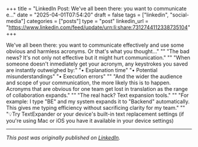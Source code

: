 +++
title = "LinkedIn Post: We've all been there: you want to communicate e..."
date = "2025-04-01T07:54:20"
draft = false
tags = ["linkedin", "social-media"]
categories = ["posts"]
type = "post"
linkedin_url = "https://www.linkedin.com/feed/update/urn:li:share:7312744112338735104"
+++

We've all been there: you want to communicate effectively and use some obvious and harmless acronyms. Or that's what you thought..."
""
"The bad news? It's not only not effective but it might hurt communication."
""
"When someone doesn't inmediately get your acronym, any keystrokes you saved are instantly outweighed by:"
"• Explanation time"
"• Potential misunderstandings"
"• Execution errors"
""
"And the wider the audience and scope of your communication, the more likely this is to happen. Acronyms that are obvious for one team get lost in translation as the range of collaboration expands."
""
"The real hack? Text expansion tools."
""
"For example: I type "BE" and my system expands it to "Backend" automatically. This gives me typing efficiency without sacrificing clarity for my team."
""
"💡Try TextExpander or your device's built-in text replacement settings (if you're using Mac or iOS you have it available in your device settings)

---

*This post was originally published on [LinkedIn](https://www.linkedin.com/in/adrianmoreno/recent-activity/all/).*
